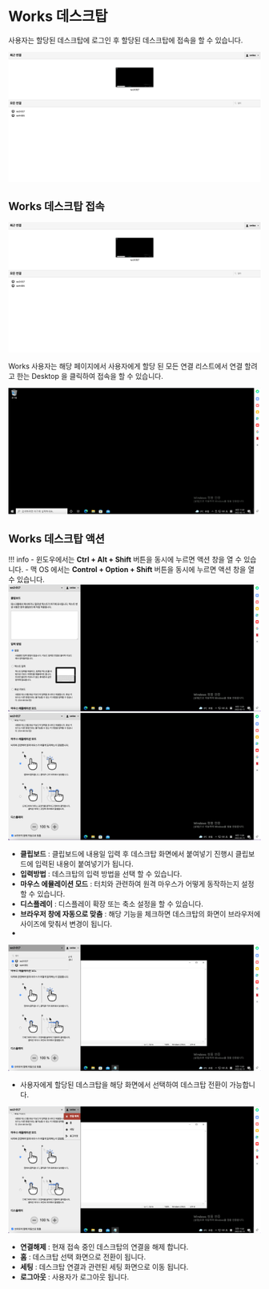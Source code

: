 # Works 데스크탑
사용자는 할당된 데스크탑에 로그인 후 할당된 데스크탑에 접속을 할 수 있습니다.

![works-user-desktop-connection](../../assets/images/works-user-desktop-connection.png)

## Works 데스크탑 접속

![works-user-desktop-connection](../../assets/images/works-user-desktop-connection.png)

Works 사용자는 해당 페이지에서 사용자에게 할당 된 모든 연결 리스트에서 연결 할려고 한는 Desktop 을 클릭하여 접속을 할 수 있습니다.

![works-user-desktop-connection-result](../../assets/images/works-user-desktop-connection-result.png)

## Works 데스크탑 액션
!!! info
    - 윈도우에서는 **Ctrl + Alt + Shift** 버튼을 동시에 누르면 액션 창을 열 수 있습니다.
    - 맥 OS 에서는 **Control + Option + Shift** 버튼을 동시에 누르면 액션 창을 열 수 있습니다.
![works-user-desktop-action1](../../assets/images/works-user-desktop-action1.png)
![works-user-desktop-action2](../../assets/images/works-user-desktop-action2.png)

- **클립보드** : 클립보드에 내용일 입력 후 데스크탑 화면에서 붙여넣기 진행시 클립보드에 입력된 내용이 붙여넣기가 됩니다.
- **입력방법** : 데스크탑의 입력 방법을 선택 할 수 있습니다.
- **마우스 에뮬레이션 모드** : 터치와 관련하여 원격 마우스가 어떻게 동작하는지 설정 할 수 있습니다.
- **디스플레이** : 디스플레이 확장 또는 축소 설정을 할 수 있습니다.
- **브라우저 창에 자동으로 맞춤** : 해당 기능을 체크하면 데스크탑의 화면이 브라우저에 사이즈에 맞춰서 변경이 됩니다.
- 
![works-user-desktop-action3](../../assets/images/works-user-desktop-action3.png)
- 사용자에게 할당된 데스크탑을 해당 화면에서 선택하여 데스크탑 전환이 가능합니다.

![works-user-desktop-action4](../../assets/images/works-user-desktop-action4.png)
- **연결해제** : 현재 접속 중인 데스크탑의 연결을 해제 합니다.
- **홈** : 데스크탑 선택 화면으로 전환이 됩니다.
- **세팅** : 데스크탑 연결과 관련된 세팅 화면으로 이동 됩니다.
- **로그아웃** : 사용자가 로그아웃 됩니다.
